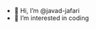 - 👋 Hi, I’m @javad-jafari
- 👀 I’m interested in coding


<!---
javad-jafari/javad-jafari is a ✨ special ✨ repository because its `README.md` (this file) appears on your GitHub profile.
You can click the Preview link to take a look at your changes.
--->
